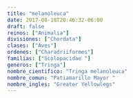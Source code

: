 ```yaml
---
title: "melanoleuca"
date: 2017-08-18T20:46:32-06:00
draft: false
reinos: ["Animalia"]
divisiones: ["Chordata"]
clases: ["Aves"]
ordenes: ["Charadriiformes"]
familias: ["Scolopacidae "]
generos: ["Tringa"]
nombre_cientifico: "Tringa melanoleuca"
nombre_comun: "Patiamarillo Mayor "
nombre_ingles: "Greater Yellowlegs"
---
```

